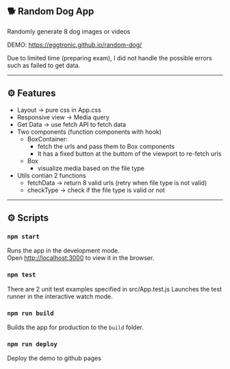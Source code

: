 ## 🐕 Random Dog App

Randomly generate 8 dog images or videos

DEMO: https://eggtronic.github.io/random-dog/

Due to limited time (preparing exam), I did not handle the possible errors such as failed to get data.

---
## ⚙️ Features
- Layout -> pure css in App.css
- Responsive view -> Media query
- Get Data -> use fetch API to fetch data
- Two components (function components with hook)
  - BoxContainer: 
    - fetch the urls and pass them to Box components
    - It has a fixed button at the buttom of the viewport to re-fetch urls
  - Box
    - visualize media based on the file type
- Utils contian 2 functions
  -  fetchData -> return 8 valid urls (retry when file type is not valid)
  -  checkType -> check if the file type is valid or not

---
## ⚙️ Scripts
### `npm start`

Runs the app in the development mode.<br />
Open [http://localhost:3000](http://localhost:3000) to view it in the browser.

### `npm test`

There are 2 unit test examples specified in src/App.test.js
Launches the test runner in the interactive watch mode.

### `npm run build`

Builds the app for production to the `build` folder.

### `npm run deploy`

Deploy the demo to github pages